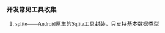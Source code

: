 ### <font face="楷体">开发常见工具收集</font>

1. <font face="楷体">splite——Android原生的Sqlite工具封装，只支持基本数据类型</font>